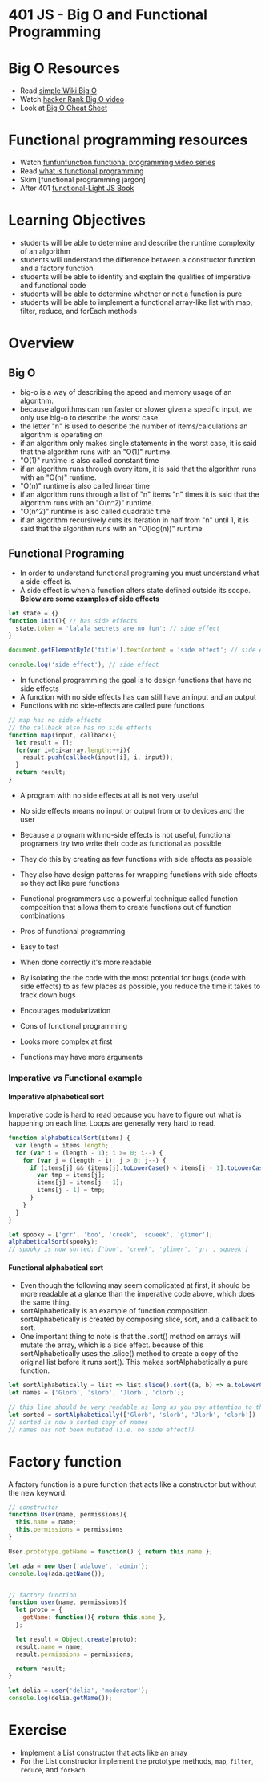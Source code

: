 401 JS - Big O and Functional Programming
===============================================

# Big O Resources
* Read [simple Wiki Big O]
* Watch [hacker Rank Big O video]
* Look at [Big O Cheat Sheet]

# Functional programming resources
* Watch [funfunfunction functional programming video series]
* Read [what is functional programming]
* Skim [functional programming jargon]
* After 401 [functional-Light JS Book]

# Learning Objectives
* students will be able to determine and describe the runtime complexity of an algorithm
* students will understand the difference between a constructor function and a factory function
* students will be able to identify and explain the qualities of imperative and functional code
* students will be able to determine whether or not a function is pure
* students will be able to implement a functional array-like list with map, filter, reduce, and forEach methods

# Overview
## Big O
* big-o is a way of describing the speed and memory usage of an algorithm.
* because algorithms can run faster or slower given a specific input, we only use big-o to describe the worst case.
* the letter "n" is used to describe the number of items/calculations an algorithm is operating on
* if an algorithm only makes single statements in the worst case, it is said that the algorithm runs with an "O(1)" runtime.
 * "O(1)" runtime is also called constant time
* if an algorithm runs through every item, it is said that the algorithm runs with an "O(n)" runtime.
 * "O(n)" runtime is also called linear time
* if an algorithm runs through a list of "n" items "n" times it is said that the algorithm runs with an "O(n^2)" runtime.
 * "O(n^2)" runtime is also called quadratic time
* if an algorithm recursively cuts its iteration in half from "n" until 1, it is said that the algorithm runs with an "O(log(n))" runtime


## Functional Programing
* In order to understand functional programing you must understand what a side-effect is.
 * A side effect is when a function alters state defined outside its scope.  
 **Below are some examples of side effects**
``` javascript
let state = {}
function init(){ // has side effects
  state.token = 'lalala secrets are no fun'; // side effect
}
```
``` javascript
document.getElementById('title').textContent = 'side effect'; // side effect
```
``` javascript
console.log('side effect'); // side effect
```
* In functional programming the goal is to design functions that have no side effects
* A function with no side effects has can still have an input and an output
* Functions with no side-effects are called pure functions
``` javascript
// map has no side effects
// the callback also has no side effects
function map(input, callback){
  let result = [];
  for(var i=0;i<array.length;++i){
    result.push(callback(input[i], i, input));
  }
  return result;
}
```
* A program with no side effects at all is not very useful
 * No side effects means no input or output from or to devices and the user

* Because a program with no-side effects is not useful, functional programers try two write their code as functional as possible
 * They do this by creating as few functions with side effects as possible
 * They also have design patterns for wrapping functions with side effects so they act like pure functions
* Functional programmers use a powerful technique called function composition that allows them to create functions out of function combinations
* Pros of functional programming
 * Easy to test
 * When done correctly it's more readable
 * By isolating the the code with the most potential for bugs (code with side effects) to as few places as possible, you reduce the time it takes to track down bugs
 * Encourages modularization
* Cons of functional programming
 * Looks more complex at first
 * Functions may have more arguments

### Imperative vs Functional example
#### Imperative alphabetical sort
Imperative code is hard to read because you have to figure out what is happening on each line. Loops are generally very hard to read.
``` javascript
function alphabeticalSort(items) {  
  var length = items.length;
  for (var i = (length - 1); i >= 0; i--) {
    for (var j = (length - i); j > 0; j--) {
      if (items[j] && (items[j].toLowerCase() < items[j - 1].toLowerCase())) {
        var tmp = items[j];
        items[j] = items[j - 1];
        items[j - 1] = tmp;
      }
    }
  }
}

let spooky = ['grr', 'boo', 'creek', 'squeek', 'glimer'];
alphabeticalSort(spooky);
// spooky is now sorted: ['boo', 'creek', 'glimer', 'grr', squeek']
```
#### Functional alphabetical sort
* Even though the following may seem complicated at first, it should be more readable at a glance than the imperative code above, which does the same thing.
* sortAlphabetically is an example of function composition. sortAlphabetically is created by composing slice, sort, and a callback to sort.
* One important thing to note is that the .sort() method on arrays will mutate the array, which is a side effect. because of this sortAlphabetically uses the .slice() method to create a copy of the original list before it runs sort(). This makes sortAlphabetically a pure function.

``` javascript
let sortAlphabetically = list => list.slice().sort((a, b) => a.toLowerCase() > b.toLowerCase());
let names = ['Glorb', 'slorb', 'Jlorb', 'clorb'];

// this line should be very readable as long as you pay attention to the function name
let sorted = sortAlphabetically(['Glorb', 'slorb', 'Jlorb', 'clorb'])
// sorted is now a sorted copy of names
// names has not been mutated (i.e. no side effect!)
```

# Factory function
A factory function is a pure function that acts like a constructor but without the new keyword.
``` javascript
// constructor
function User(name, permissions){
  this.name = name;
  this.permissions = permissions
}

User.prototype.getName = function() { return this.name };

let ada = new User('adalove', 'admin');
console.log(ada.getName());


// factory function
function user(name, permissions){
  let proto = {
    getName: function(){ return this.name },
  };

  let result = Object.create(proto);
  result.name = name;
  result.permissions = permissions;

  return result;
}

let delia = user('delia', 'moderator');
console.log(delia.getName());
```

# Exercise
* Implement a List constructor that acts like an array
* For the List constructor implement the prototype methods, `map`, `filter`, `reduce`, and `forEach`

[simple Wiki Big O]: https://simple.wikipedia.org/wiki/Big_O_notation
[hacker Rank Big O video]: https://www.youtube.com/watch?v=v4cd1O4zkGw
[funfunfunction functional programming video series]: https://www.youtube.com/playlist?list=PL0zVEGEvSaeEd9hlmCXrk5yUyqUag-n84
[functional programming jagron]: https://github.com/hemanth/functional-programming-jargon#functional-programming-jargon
[what is functional programming]: http://blog.jenkster.com/2015/12/what-is-functional-programming.html
[functional-Light JS Book]: https://github.com/getify/Functional-Light-JS
[Big O Cheat Sheet]: http://bigocheatsheet.com/
